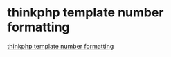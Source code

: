 # thinkphp template number formatting
[thinkphp template number formatting](https://aiwithcloud.com/2022/09/16/thinkphp_template_number_formatting/)